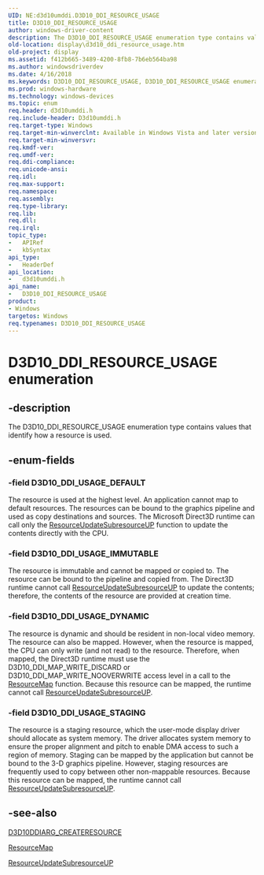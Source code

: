 ```yaml
---
UID: NE:d3d10umddi.D3D10_DDI_RESOURCE_USAGE
title: D3D10_DDI_RESOURCE_USAGE
author: windows-driver-content
description: The D3D10_DDI_RESOURCE_USAGE enumeration type contains values that identify how a resource is used.
old-location: display\d3d10_ddi_resource_usage.htm
old-project: display
ms.assetid: f412b665-3489-4200-8fb8-7b6eb564ba98
ms.author: windowsdriverdev
ms.date: 4/16/2018
ms.keywords: D3D10_DDI_RESOURCE_USAGE, D3D10_DDI_RESOURCE_USAGE enumeration [Display Devices], D3D10_DDI_USAGE_DEFAULT, D3D10_DDI_USAGE_DYNAMIC, D3D10_DDI_USAGE_IMMUTABLE, D3D10_DDI_USAGE_STAGING, UMDisplayDriver_Dx10param_Structs_1d4cddbd-58a0-45b3-b7a9-8b55654c37a7.xml, d3d10umddi/D3D10_DDI_RESOURCE_USAGE, d3d10umddi/D3D10_DDI_USAGE_DEFAULT, d3d10umddi/D3D10_DDI_USAGE_DYNAMIC, d3d10umddi/D3D10_DDI_USAGE_IMMUTABLE, d3d10umddi/D3D10_DDI_USAGE_STAGING, display.d3d10_ddi_resource_usage
ms.prod: windows-hardware
ms.technology: windows-devices
ms.topic: enum
req.header: d3d10umddi.h
req.include-header: D3d10umddi.h
req.target-type: Windows
req.target-min-winverclnt: Available in Windows Vista and later versions of the Windows operating systems.
req.target-min-winversvr: 
req.kmdf-ver: 
req.umdf-ver: 
req.ddi-compliance: 
req.unicode-ansi: 
req.idl: 
req.max-support: 
req.namespace: 
req.assembly: 
req.type-library: 
req.lib: 
req.dll: 
req.irql: 
topic_type:
-	APIRef
-	kbSyntax
api_type:
-	HeaderDef
api_location:
-	d3d10umddi.h
api_name:
-	D3D10_DDI_RESOURCE_USAGE
product:
- Windows
targetos: Windows
req.typenames: D3D10_DDI_RESOURCE_USAGE
---
```


# D3D10_DDI_RESOURCE_USAGE enumeration


## -description


The D3D10_DDI_RESOURCE_USAGE enumeration type contains values that identify how a resource is used.


## -enum-fields




### -field D3D10_DDI_USAGE_DEFAULT

The resource is used at the highest level. An application cannot map to default resources. The resources can be bound to the graphics pipeline and used as copy destinations and sources. The Microsoft Direct3D runtime can call only the <a href="https://msdn.microsoft.com/3b6177f4-43a1-4461-abfc-5c463b0ba612">ResourceUpdateSubresourceUP</a> function to update the contents directly with the CPU.


### -field D3D10_DDI_USAGE_IMMUTABLE

The resource is immutable and cannot be mapped or copied to. The resource can be bound to the pipeline and copied from. The Direct3D runtime cannot call <a href="https://msdn.microsoft.com/3b6177f4-43a1-4461-abfc-5c463b0ba612">ResourceUpdateSubresourceUP</a> to update the contents; therefore, the contents of the resource are provided at creation time.


### -field D3D10_DDI_USAGE_DYNAMIC

The resource is dynamic and should be resident in non-local video memory. The resource can also be mapped. However, when the resource is mapped, the CPU can only write (and not read) to the resource. Therefore, when mapped, the Direct3D runtime must use the D3D10_DDI_MAP_WRITE_DISCARD or D3D10_DDI_MAP_WRITE_NOOVERWRITE access level in a call to the <a href="https://msdn.microsoft.com/1310a3f8-02dd-4d35-98ad-4016e57d1eb2">ResourceMap</a> function. Because this resource can be mapped, the runtime cannot call <a href="https://msdn.microsoft.com/3b6177f4-43a1-4461-abfc-5c463b0ba612">ResourceUpdateSubresourceUP</a>. 


### -field D3D10_DDI_USAGE_STAGING

The resource is a staging resource, which the user-mode display driver should allocate as system memory. The driver allocates system memory to ensure the proper alignment and pitch to enable DMA access to such a region of memory. Staging can be mapped by the application but cannot be bound to the 3-D graphics pipeline. However, staging resources are frequently used to copy between other non-mappable resources. Because this resource can be mapped, the runtime cannot call <a href="https://msdn.microsoft.com/3b6177f4-43a1-4461-abfc-5c463b0ba612">ResourceUpdateSubresourceUP</a>. 


## -see-also




<a href="https://msdn.microsoft.com/library/windows/hardware/ff541697">D3D10DDIARG_CREATERESOURCE</a>



<a href="https://msdn.microsoft.com/1310a3f8-02dd-4d35-98ad-4016e57d1eb2">ResourceMap</a>



<a href="https://msdn.microsoft.com/3b6177f4-43a1-4461-abfc-5c463b0ba612">ResourceUpdateSubresourceUP</a>
 

 

